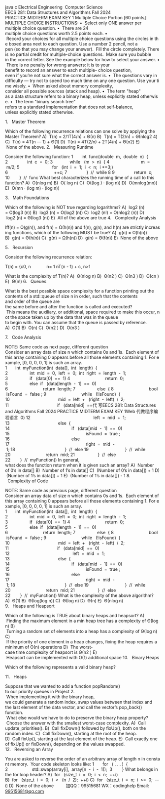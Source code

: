 java c
Electrical Engineering  Computer Science
EECS 281: Data Structures and Algorithms
Fall 2024
PRACTICE MIDTERM EXAM
KEY 1
Multiple Choice Portion [60 points]
MULTIPLE CHOICE INSTRUCTIONS:
•  Select only ONE answer per multiple choice question.
•  There are 24 multiple choice questions worth 2.5 points each.
•  Record your choices for all multiple choice questions using the circles in the boxed area next to each question. Use a number 2 pencil, not a pen (so that you may change your answer).  Fill the circle completely. There is no partial credit for multiple-choice questions.  Make sure you bubble in the correct letter. See the example below for how to select your answer.
•  There is no penalty for wrong answers: it is to your benefit to record an answer to each multiple- choice question, even if you’re not sure what the correct answer is.
•  The questions vary in difficulty — try not to spend too much time on any one question. Use your time wisely.
•  When asked about memory complexity, consider all possible sources (stack and heap).
•  The term "heap" as a data structure refers to a binary heap, unless explicitly stated otherwise.
•  The term "binary search tree" refers to a standard implementation that does not self-balance, unless explicitly stated otherwise.

1.   Master Theorem






Which of the following recurrence relations can one solve by applying the Master Theorem?
A)  T(n) = 2/1T(4/n) + Θ(n)
B)  T(n) = T(2/n) + Θ(nlog2 4)
C)  T(n) = 4T(n — 1) + Θ(1)
D)  T(n) = 4T(2/n) + 2T(4/n) + Θ(n2)
E)  None of the above.
2.   Measuring Runtime





Consider the following function:
1       int  func(double  m,  double  n)  {
2                int  c  =  0;
3              while   (m  >  n)  {
4                          m  =  m/2;
5                           for   (int  i  =  1;  i  <  n;  i *=3;) 
6                                      ++c;
7                }  //  while
8
9                return  c;
10        }  //  func
What best characterizes the running time of a call to this function?
A)  O(nlog m)
B)  O( log n)
C)  O((log ) · (log n))
D)  O(mnlog(mn))
E)  O(mn · (log m) · (log n))


3.   Math Foundations





Which of the following is NOT true regarding logarithms?
A)  log2 (n) = O(log3 (n))
B)  log3 (n) = O(log2 (n))
C)  log2 (n!) = O(nlog2 (n))
D)  log2 (n) = Θ(log3 (n))
E)  All of the above are true
4.   Complexity Analysis





Iff(n) = O(g(n)), and f(n) = Ω(h(n)) and f(n), g(n), and h(n) are strictly increasing functions, which of the following MUST be true?
A)  g(n) = O(h(n))
B)  g(n) = Θ(h(n))
C)  g(n) = Ω(h(n))
D)  g(n) = Θ(f(n))
E)  None of the above

5.   Recursion






Consider the following recurrence relation:


T(n) = {c0, n             n= 1
nT(n - 1) + c, n>1


What is the complexity of T(n)?
A)  Θ(nlog n)
B)  Θ(n2 )
C)  Θ(n3 )
D)  Θ(cn )
E)  Θ(n!)
6.   Queues



What is the best possible space complexity for a function printing out the contents of a std::queue of size n in order, such that the contents and order of the queue are the same before and after the function is called and executed?  This means the auxiliary, or additional, space required to make this occur, not the space taken up by the data that was in the queue to begin with. You can assume that the queue is passed by reference.
A)  O(1)
B)  O(n)
C)  O(n2 )
D)  O(n3 )


7.   Code Analysis





NOTE: Same code as next page, different question
Consider an array data of size n which contains 0s and 1s.  Each element of this array containing 0 appears before all those elements containing 1. For example, [0, 0, 0, 0, 1] is such an array.
1       int  myFunction(int  data[],  int  length)  {
2                  int  mid  =  0,  left  =  0;  int  right  =  length  -  1;
3                  if   (data[0]  ==  1)
4                             return  0;
5                  else  if   (data[length  -  1]  ==  0)
6                             return  length;
7                  else  {
8                             bool  isFound  =  false ;
9                             while   (!isFound)  {
10                                        mid  =  left  +   (right  -  left)  /  2;
11                                        if   (data[mid]  ==代 写EECS 281: Data Structures and Algorithms Fall 2024 PRACTICE MIDTERM EXAM KEY 1Web
代做程序编程语言  0)
12                                                    left  =  mid  +  1;
13                                        else  {
14                                                   if   (data[mid  -  1]  ==  0)
15                                                               isFound  =  true ;
16                                                   else
17                                                               right  =  mid  -  1; 18                                         }  //  else
19                              }  //  while
20                             return  mid;
21                   }  //  else
22        }  //  myFunction()
In general, what does the function return when it is given such an array?
A)  Number of 0’s in data[]
B)  Number of 1’s in data[]
C)  (Number of 0’s in data[]) + 1
D)  (Number of 1’s in data[]) + 1
E)  (Number of 1’s in data[]) - 1
8.   Complexity of Code





NOTE: Same code as previous page, different question
Consider an array data of size n which contains 0s and 1s.  Each element of this array containing 0 appears before all those elements containing 1. For example, [0, 0, 0, 0, 1] is such an array.
1       int  myFunction(int  data[],  int  length)  {
2                  int  mid  =  0,  left  =  0;  int  right  =  length  -  1;
3                  if   (data[0]  ==  1)
4                             return  0;
5                  else  if   (data[length  -  1]  ==  0)
6                             return  length;
7                  else  {
8                             bool  isFound  =  false ;
9                             while   (!isFound)  {
10                                        mid  =  left  +   (right  -  left)  /  2;
11                                        if   (data[mid]  ==  0)
12                                                    left  =  mid  +  1;
13                                        else  {
14                                                   if   (data[mid  -  1]  ==  0)
15                                                               isFound  =  true ;
16                                                   else
17                                                               right  =  mid  -  1; 18                                         }  //  else
19                              }  //  while
20                             return  mid;
21                   }  //  else
22        }  //  myFunction()
What is the complexity of the above algorithm?
A)  Θ(1)
B)  Θ(log(log n))
C)  Θ(log n)
D)  Θ(n)
E)  Θ(nlog n)
9.   Heaps and Heapsort





Which of the following is TRUE about binary heaps and heapsort?
A)  Finding the maximum element in a min heap tree has a complexity of Θ(log n)
B)  Turning a random set of elements into a heap has a complexity of Θ(log n)
C)  If the priority of one element in a heap changes, fixing the heap requires a minimum of Θ(n) operations
D)  The worst-case time complexity of heapsort is Θ(n2 )
E)  Heapsort can be implemented with O(1) additional space
10.   Binary Heaps




Which of the following represents a valid binary heap?

11.   Heaps




Suppose that we wanted to add a function popRandom() to our priority queues in Project 2.  When implementing it with the binary heap, we could generate a random index, swap values between that index and the last element of the data vector, and call the vector’s pop_back() function.  What else would we have to do to preserve the binary heap property?  Choose the answer with the smallest worst-case complexity.
A)  Call update_priorities().
B)  Call fixDown() followed by fixUp(), both on the random index.
C)  Call fixDown(), starting at the root of the heap.
D)  Call fixUp(), starting at the last element of the heap.
E)  Call exactly one of fixUp() or fixDown(), depending on the values swapped.
12.   Reversing an Array




You are asked to reverse the order of an arbitrary array of length n in constant memory.  Your code skeleton looks like:
1       for   ( . . . )  {
2                    std::swap(array[i],  array[n  -  i  -  1]); 
3        }
What belongs in the for loop header?
A)  for   (size_t  i  =  0;  i  <  n;  ++i)
B)  for   (size_t  i  =  0;  i  <   (n  /  2);  ++i)
C)  for   (size_t  i  =  n;  i  >=  0;  --i)
D)  None of the above
         
加QQ：99515681  WX：codinghelp  Email: 99515681@qq.com
